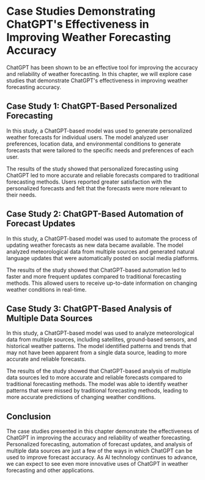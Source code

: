 Case Studies Demonstrating ChatGPT's Effectiveness in Improving Weather Forecasting Accuracy
==========================================================================================================================================================

ChatGPT has been shown to be an effective tool for improving the accuracy and reliability of weather forecasting. In this chapter, we will explore case studies that demonstrate ChatGPT's effectiveness in improving weather forecasting accuracy.

Case Study 1: ChatGPT-Based Personalized Forecasting
----------------------------------------------------

In this study, a ChatGPT-based model was used to generate personalized weather forecasts for individual users. The model analyzed user preferences, location data, and environmental conditions to generate forecasts that were tailored to the specific needs and preferences of each user.

The results of the study showed that personalized forecasting using ChatGPT led to more accurate and reliable forecasts compared to traditional forecasting methods. Users reported greater satisfaction with the personalized forecasts and felt that the forecasts were more relevant to their needs.

Case Study 2: ChatGPT-Based Automation of Forecast Updates
----------------------------------------------------------

In this study, a ChatGPT-based model was used to automate the process of updating weather forecasts as new data became available. The model analyzed meteorological data from multiple sources and generated natural language updates that were automatically posted on social media platforms.

The results of the study showed that ChatGPT-based automation led to faster and more frequent updates compared to traditional forecasting methods. This allowed users to receive up-to-date information on changing weather conditions in real-time.

Case Study 3: ChatGPT-Based Analysis of Multiple Data Sources
-------------------------------------------------------------

In this study, a ChatGPT-based model was used to analyze meteorological data from multiple sources, including satellites, ground-based sensors, and historical weather patterns. The model identified patterns and trends that may not have been apparent from a single data source, leading to more accurate and reliable forecasts.

The results of the study showed that ChatGPT-based analysis of multiple data sources led to more accurate and reliable forecasts compared to traditional forecasting methods. The model was able to identify weather patterns that were missed by traditional forecasting methods, leading to more accurate predictions of changing weather conditions.

Conclusion
----------

The case studies presented in this chapter demonstrate the effectiveness of ChatGPT in improving the accuracy and reliability of weather forecasting. Personalized forecasting, automation of forecast updates, and analysis of multiple data sources are just a few of the ways in which ChatGPT can be used to improve forecast accuracy. As AI technology continues to advance, we can expect to see even more innovative uses of ChatGPT in weather forecasting and other applications.
